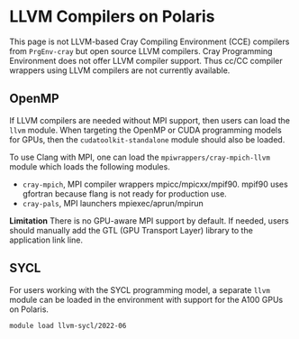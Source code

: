 # LLVM Compilers on Polaris

This page is not LLVM-based Cray Compiling Environment (CCE) compilers from `PrgEnv-cray` but open source LLVM compilers.
Cray Programming Environment does not offer LLVM compiler support.
Thus cc/CC compiler wrappers using LLVM compilers are not currently available.

[//]: # (ToDo: Lack of support for PrgEnv-cray is based on man page; should confirm)

## OpenMP

If LLVM compilers are needed without MPI support, then users can load the `llvm` module. When targeting the OpenMP or CUDA programming models for GPUs, then the `cudatoolkit-standalone` module should also be loaded.

To use Clang with MPI, one can load the `mpiwrappers/cray-mpich-llvm` module which loads the following modules.
* `cray-mpich`, MPI compiler wrappers mpicc/mpicxx/mpif90. mpif90 uses gfortran because flang is not ready for production use.
* `cray-pals`, MPI launchers mpiexec/aprun/mpirun

**Limitation** There is no GPU-aware MPI support by default. If needed, users should manually add the GTL (GPU Transport Layer) library to the application link line.

[//]: # (ToDo: create examples and document)

## SYCL

For users working with the SYCL programming model, a separate `llvm` module can be loaded in the environment with support for the A100 GPUs on Polaris.

```
module load llvm-sycl/2022-06
```

[//]: # (ToDo: create examples and document)
[//]: # (ToDo: should get )

